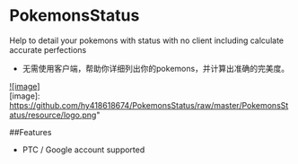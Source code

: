 # PokemonsStatus
Help to detail your pokemons with status with no client including calculate accurate perfections

* 无需使用客户端，帮助你详细列出你的pokemons，并计算出准确的完美度。

[![image]](http://bbs.ngacn.cc/read.php?tid=9632888)  
[image]: https://github.com/hy418618674/PokemonsStatus/raw/master/PokemonsStatus/resource/logo.png"  



##Features

* PTC / Google  account supported

